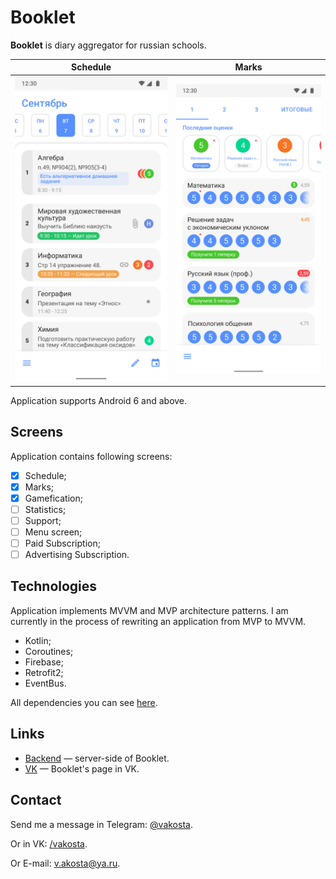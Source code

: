 # Booklet
**Booklet** is diary aggregator for russian schools.

Schedule | Marks
:-------:|:-----:
![Schedule](images/schedule.png)  |  ![Marks](images/marks.png)

Application supports Android 6 and above.

## Screens

Application contains following screens:

- [x] Schedule;
- [x] Marks;
- [x] Gamefication;
- [ ] Statistics;
- [ ] Support;
- [ ] Menu screen;
- [ ] Paid Subscription;
- [ ] Advertising Subscription.

## Technologies

Application implements MVVM and MVP architecture patterns. I am currently in the process of rewriting an application from MVP to MVVM.

- Kotlin;
- Coroutines;
- Firebase;
- Retrofit2;
- EventBus.

All dependencies you can see [here](https://github.com/Vakosta/BookletAndroid/blob/master/dependencies.gradle).

## Links

- [Backend](https://github.com/dormantman/booklet) — server-side of Booklet.
- [VK](https://vk.com/bklet) — Booklet's page in VK.

## Contact
Send me a message in Telegram: [@vakosta](https://t.me/vakosta).

Or in VK: [/vakosta](https://vk.com/vakosta).

Or E-mail: [v.akosta@ya.ru](mailto:v.akosta@ya.ru).
